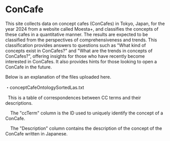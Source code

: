 # ConCafe
This site collects data on concept cafes (ConCafes) in Tokyo, Japan, for the year 2024 from a website called Moesta+, and classifies the concepts of these cafes in a quantitative manner. The results are expected to be classified from the perspectives of comprehensiveness and trends. This classification provides answers to questions such as "What kind of concepts exist in ConCafes?" and "What are the trends in concepts of ConCafes?", offering insights for those who have recently become interested in ConCafes. It also provides hints for those looking to open a ConCafe in the future.

Below is an explanation of the files uploaded here.

・conceptCafeOntologySortedLas.txt<p>
&nbsp;&nbsp;This is a table of correspondences between CC terms and their descriptions. <p>
&nbsp;&nbsp;&nbsp;&nbsp;The "ccTerm" column is the ID used to uniquely identify the concept of a ConCafe.<p>
&nbsp;&nbsp;&nbsp;&nbsp;The "Description" column contains the description of the concept of the ConCafe written in Japanese.<p>
